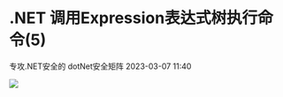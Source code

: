 #  .NET 调用Expression表达式树执行命令(5)   
专攻.NET安全的  dotNet安全矩阵   2023-03-07 11:40  
  
![](https://mmbiz.qpic.cn/mmbiz_jpg/NO8Q9ApS1Y8W9M6lbhriaNiauZY00Y5nGRUQia3l6ggv41dricmEHvqOBItvptYDHLRL4UGO5e14XHOiaDgnrx0c2Ow/640?wx_fmt=jpeg "")  
  

